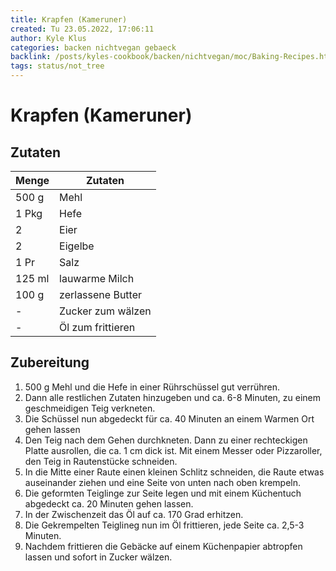 ```yaml
---
title: Krapfen (Kameruner)
created: Tu 23.05.2022, 17:06:11
author: Kyle Klus
categories: backen nichtvegan gebaeck
backlink: /posts/kyles-cookbook/backen/nichtvegan/moc/Baking-Recipes.html
tags: status/not_tree
---
```


# Krapfen (Kameruner)

## Zutaten

| Menge            | Zutaten          |
| ---------------- | ---------------- |
| 500 g             | Mehl             |
| 1 Pkg                | Hefe           |
| 2             | Eier      |
| 2             | Eigelbe             |
| 1 Pr              | Salz            |
| 125 ml             | lauwarme Milch |
| 100 g         | zerlassene Butter    |
| -             | Zucker zum wälzen    |
| -             | Öl zum frittieren    |

## Zubereitung

1. 500 g Mehl und die Hefe in einer Rührschüssel gut verrühren.
2. Dann alle restlichen Zutaten hinzugeben und ca. 6-8 Minuten, zu einem geschmeidigen Teig verkneten.
3. Die Schüssel nun abgedeckt für ca. 40 Minuten an einem Warmen Ort gehen lassen
4. Den Teig nach dem Gehen durchkneten. Dann zu einer rechteckigen Platte ausrollen, die ca. 1 cm dick ist. Mit einem Messer oder Pizzaroller, den Teig in Rautenstücke schneiden.
5. In die Mitte einer Raute einen kleinen Schlitz schneiden, die Raute etwas auseinander ziehen und eine Seite von unten nach oben krempeln.
6. Die geformten Teiglinge zur Seite legen und mit einem Küchentuch abgedeckt ca. 20 Minuten gehen lassen.
7. In der Zwischenzeit das Öl auf ca. 170 Grad erhitzen.
8. Die Gekrempelten Teiglineg nun im Öl frittieren, jede Seite ca. 2,5-3 Minuten.
9. Nachdem frittieren die Gebäcke auf einem Küchenpapier abtropfen lassen und sofort in Zucker wälzen.
